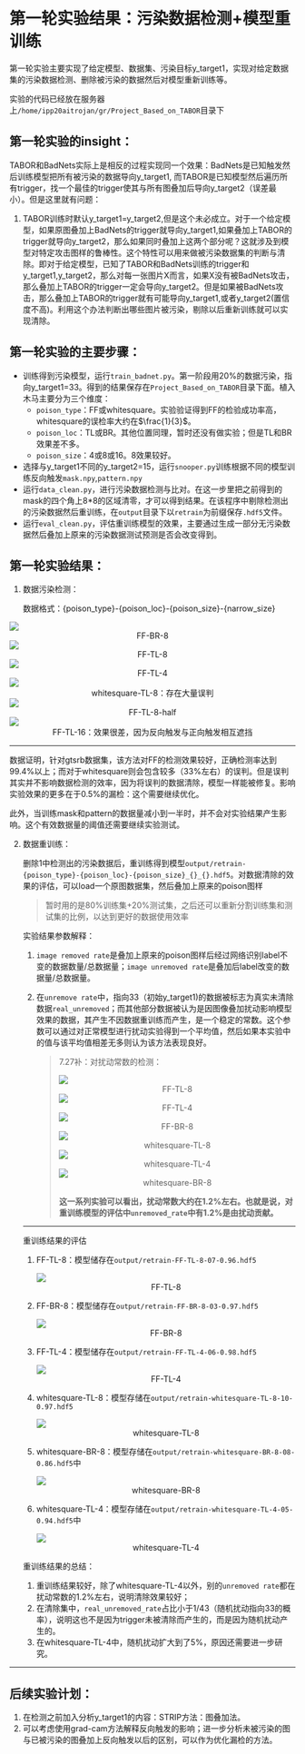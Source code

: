 # 第一轮实验结果：污染数据检测+模型重训练

第一轮实验主要实现了给定模型、数据集、污染目标y_target1，实现对给定数据集的污染数据检测、删除被污染的数据然后对模型重新训练等。

实验的代码已经放在服务器上`/home/ipp20aitrojan/gr/Project_Based_on_TABOR`目录下

## 第一轮实验的insight：

TABOR和BadNets实际上是相反的过程实现同一个效果：BadNets是已知触发然后训练模型把所有被污染的数据导向y_target1, 而TABOR是已知模型然后遍历所有trigger，找一个最佳的trigger使其与所有图叠加后导向y_target2（误差最小）。但是这里就有问题：

1. TABOR训练时默认y_target1=y_target2,但是这个未必成立。对于一个给定模型，如果原图叠加上BadNets的trigger就导向y_target1,如果叠加上TABOR的trigger就导向y_target2，那么如果同时叠加上这两个部分呢？这就涉及到模型对特定攻击图样的鲁棒性。这个特性可以用来做被污染数据集的判断与清除。即对于给定模型，已知了TABOR和BadNets训练的trigger和y_target1,y_target2，那么对每一张图片X而言，如果X没有被BadNets攻击，那么叠加上TABOR的trigger一定会导向y_target2。但是如果被BadNets攻击，那么叠加上TABOR的trigger就有可能导向y_target1,或者y_target2(置信度不高)。利用这个办法判断出哪些图片被污染，剔除以后重新训练就可以实现清除。

## 第一轮实验的主要步骤：

- 训练得到污染模型，运行`train_badnet.py`。第一阶段用20%的数据污染，指向y_target1=33。得到的结果保存在`Project_Based_on_TABOR`目录下面。植入木马主要分为三个维度：
  - `poison_type`：FF或whitesquare。实验验证得到FF的检验成功率高，whitesquare的误检率大约在$\frac{1}{3}​$。
  - `poison_loc`：TL或BR。其他位置同理，暂时还没有做实验；但是TL和BR效果差不多。
  - `poison_size`：4或8或16。8效果较好。
- 选择与y_target1不同的y_target2=15，运行`snooper.py`训练根据不同的模型训练反向触发`mask.npy`,`pattern.npy`
- 运行`data_clean.py`，进行污染数据检测与比对。在这一步里把之前得到的mask的四个角上8*8的区域清零，才可以得到结果。在该程序中剔除检测出的污染数据然后重训练，在`output`目录下以`retrain`为前缀保存`.hdf5`文件。
- 运行`eval_clean.py`，评估重训练模型的效果，主要通过生成一部分无污染数据然后叠加上原来的污染数据测试预测是否会改变得到。

## 第一轮实验结果：

1. 数据污染检测：

   数据格式：{poison_type}-{poison_loc}-{poison_size}-{narrow_size}

<img src="imgs/FF-BR-8.png">

<center>FF-BR-8</center>

<img src="imgs/FF-TL-8.png">

<center>FF-TL-8</center>

<img src="imgs/FF-TL-4.png">

<center>FF-TL-4</center>

<img src="imgs/whitesquare-TL-8.png">

<center>whitesquare-TL-8：存在大量误判</center>

<img src="imgs/FF-TL-8-half.png">

<center>FF-TL-8-half</center>

<img src="imgs/FF-TL-16.png">

<center>FF-TL-16：效果很差，因为反向触发与正向触发相互遮挡</center>

---

数据证明，针对gtsrb数据集，该方法对FF的检测效果较好，正确检测率达到99.4%以上；而对于whitesquare则会包含较多（33%左右）的误判。但是误判其实并不影响数据检测的效率，因为将误判的数据清除，模型一样能被修复。影响实验效果的更多在于0.5%的漏检：这个需要继续优化。

此外，当训练mask和pattern的数据量减小到一半时，并不会对实验结果产生影响。这个有效数据量的阈值还需要继续实验测试。

2. 数据重训练：

   删除1中检测出的污染数据后，重训练得到模型`output/retrain-{poison_type}-{poison_loc}-{poison_size}_{}_{}.hdf5`。对数据清除的效果的评估，可以load一个原图数据集，然后叠加上原来的poison图样

   > 暂时用的是80%训练集+20%测试集，之后还可以重新分割训练集和测试集的比例，以达到更好的数据使用效率

   实验结果参数解释：

   1. `image removed rate`是叠加上原来的poison图样后经过网络识别label不变的数据数量/总数据量；`image unremoved rate`是叠加后label改变的数据量/总数据量。

   2. 在`unremove rate`中，指向33（初始y_target1)的数据被标志为真实未清除数据`real_unremoved`；而其他部分数据被认为是因图像叠加扰动影响模型效果的数据，其产生不因数据重训练而产生，是一个稳定的常数。这个参数可以通过对正常模型进行扰动实验得到一个平均值，然后如果本实验中的值与该平均值相差无多则认为该方法表现良好。

      > 7.27补：对扰动常数的检测：
      >
      > <img src="imgs/FF-TL-8-turbulenceDetection.png">
      >
      > <center>FF-TL-8</center>
      >
      > <img src="imgs/FF-TL-4-turbulenceDetection.png">
      >
      > <center>FF-TL-4</center>
      >
      > <img src="imgs/FF-BR-8-turbulenceDetection.png">
      >
      > <center>FF-BR-8</center>
      >
      > <img src="imgs/whitesquare-TL-8-turbulenceDetection.png">
      >
      > <center>whitesquare-TL-8</center>
      >
      > <img src="imgs/whitesquare-TL-4-turbulenceDetection.png">
      >
      > <center>whitesquare-TL-4</center>
      >
      > <img src="imgs/whitesquare-BR-8-turbulenceDetection.png">
      >
      > <center>whitesquare-BR-8</center>
      >
      > **这一系列实验可以看出，扰动常数大约在1.2%左右。也就是说，对重训练模型的评估中`unremoved_rate`中有1.2%是由扰动贡献。**

   ---

   重训练结果的评估

   1. FF-TL-8：模型储存在`output/retrain-FF-TL-8-07-0.96.hdf5`

      <img src="imgs/FF-TL-8-eval-clean.png">

      <center>FF-TL-8</center>

   2. FF-BR-8：模型储存在`output/retrain-FF-BR-8-03-0.97.hdf5`

      <img src="imgs/FF-BR-8-eval-clean.png">

      <center>FF-BR-8</center>

   3. FF-TL-4：模型储存在`output/retrain-FF-TL-4-06-0.98.hdf5`

      <img src="imgs/FF-TL-4-eval-clean.png">

      <center>FF-TL-4</center>

   4. whitesquare-TL-8：模型存储在`output/retrain-whitesquare-TL-8-10-0.97.hdf5`

      <img src="imgs/whitesquare-TL-8-eval-clean.png">

      <center>whitesquare-TL-8</center>

   5. whitesquare-BR-8：模型存储在`output/retrain-whitesquare-BR-8-08-0.86.hdf5`中

      <img src="imgs/whitesquare-BR-8-eval-clean.png">

      <center>whitesquare-BR-8</center>

   6. whitesquare-TL-4：模型存储在`output/retrain-whitesquare-TL-4-05-0.94.hdf5`中

      <img src="imgs/whitesquare-TL-4-eval-clean.png">

      <center>whitesquare-TL-4</center>

   重训练结果的总结：

   1. 重训练结果较好，除了whitesquare-TL-4以外，别的`unremoved rate`都在扰动常数的1.2%左右，说明清除效果较好；
   2. 在清除集中，`real_unremoved_rate`占比小于1/43（随机扰动指向33的概率），说明这也不是因为trigger未被清除而产生的，而是因为随机扰动产生的。
   3. 在whitesquare-TL-4中，随机扰动扩大到了5%，原因还需要进一步研究。

---

## 后续实验计划：

1. 在检测之前加入分析y_target1的内容：STRIP方法：图叠加法。
2. 可以考虑使用grad-cam方法解释反向触发的影响；进一步分析未被污染的图与已被污染的图叠加上反向触发以后的区别，可以作为优化漏检的方法。